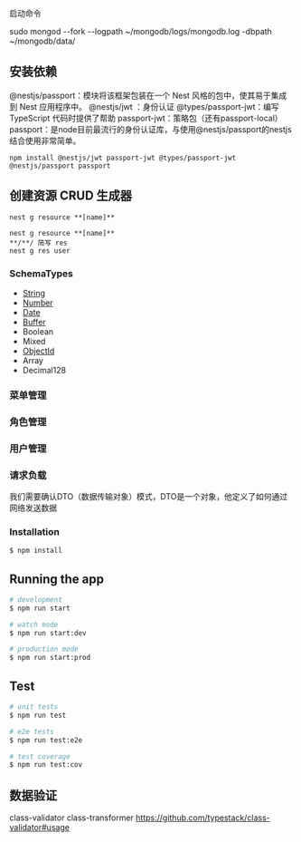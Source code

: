 启动命令

sudo mongod --fork --logpath ~/mongodb/logs/mongodb.log -dbpath ~/mongodb/data/


## 安装依赖

@nestjs/passport：模块将该框架包装在一个 Nest 风格的包中，使其易于集成到 Nest 应用程序中。
@nestjs/jwt ：身份认证
@types/passport-jwt：编写 TypeScript 代码时提供了帮助
passport-jwt：策略包（还有passport-local）
passport：是node目前最流行的身份认证库，与使用@nestjs/passport的nestjs结合使用非常简单。

`npm install @nestjs/jwt passport-jwt @types/passport-jwt @nestjs/passport passport`

## 创建资源 CRUD 生成器

`nest g resource **[name]**`

```
nest g resource **[name]**
**/**/ 简写 res
nest g res user
```

### SchemaTypes

* [String](http://www.mongoosejs.net/docs/api.html#schema-string-js)
* [Number](http://www.mongoosejs.net/docs/api.html#schema-number-js)
* [Date](http://www.mongoosejs.net/docs/api.html#schema-date-js)
* [Buffer](http://www.mongoosejs.net/docs/api.html#schema-buffer-js)
* Boolean
* Mixed
* [ObjectId](http://www.mongoosejs.net/docs/api.html#schema-objectid-js)
* Array
* Decimal128

### 菜单管理

### 角色管理

### 用户管理

### 请求负载

我们需要确认DTO（数据传输对象）模式，DTO是一个对象，他定义了如何通过网络发送数据

### Installation

```bash
$ npm install
```

## Running the app

```bash
# development
$ npm run start

# watch mode
$ npm run start:dev

# production mode
$ npm run start:prod
```

## Test

```bash
# unit tests
$ npm run test

# e2e tests
$ npm run test:e2e

# test coverage
$ npm run test:cov
```

## 数据验证

class-validator class-transformer
https://github.com/typestack/class-validator#usage
